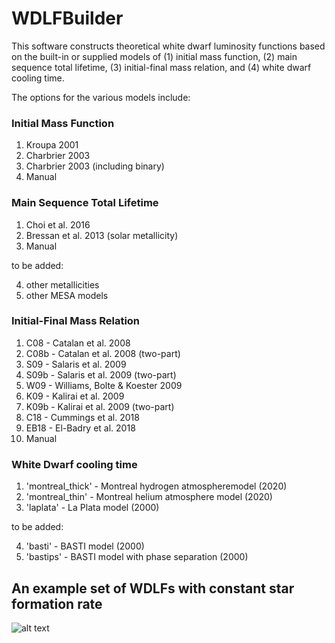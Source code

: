 # WDLFBuilder

This software constructs theoretical white dwarf luminosity functions based on the built-in or supplied models of (1) initial mass function, (2) main sequence total lifetime, (3) initial-final mass relation, and (4) white dwarf cooling time.

The options for the various models include:

### Initial Mass Function

1. Kroupa 2001
2. Charbrier 2003
3. Charbrier 2003 (including binary)
4. Manual

### Main Sequence Total Lifetime

1. Choi et al. 2016
2. Bressan et al. 2013 (solar metallicity)
3. Manual

to be added:

4. other metallicities
5. other MESA models

### Initial-Final Mass Relation

1. C08 - Catalan et al. 2008
2. C08b - Catalan et al. 2008 (two-part)
3. S09 - Salaris et al. 2009
4. S09b - Salaris et al. 2009 (two-part)
5. W09 - Williams, Bolte & Koester 2009
6. K09 - Kalirai et al. 2009
7. K09b - Kalirai et al. 2009 (two-part)
8. C18 - Cummings et al. 2018
9. EB18 - El-Badry et al. 2018
10. Manual

### White Dwarf cooling time

1. 'montreal_thick' - Montreal hydrogen atmospheremodel (2020)
2. 'montreal_thin' - Montreal helium atmosphere model (2020)
3. 'laplata' - La Plata model (2000)

to be added:

4. 'basti' - BASTI model (2000)
5. 'bastips' - BASTI model with phase separation (2000)

## An example set of WDLFs with constant star formation rate
![alt text](https://github.com/cylammarco/WDLFBuilder/blob/main/wdlf_constant_sfr.png?raw=true)
